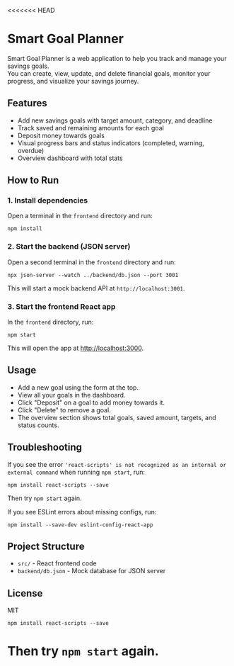<<<<<<< HEAD
# Smart Goal Planner

Smart Goal Planner is a web application to help you track and manage your savings goals.  
You can create, view, update, and delete financial goals, monitor your progress, and visualize your savings journey.

## Features

- Add new savings goals with target amount, category, and deadline
- Track saved and remaining amounts for each goal
- Deposit money towards goals
- Visual progress bars and status indicators (completed, warning, overdue)
- Overview dashboard with total stats

## How to Run

### 1. Install dependencies

Open a terminal in the `frontend` directory and run:

```
npm install
```

### 2. Start the backend (JSON server)

Open a second terminal in the `frontend` directory and run:

```
npx json-server --watch ../backend/db.json --port 3001
```

This will start a mock backend API at `http://localhost:3001`.

### 3. Start the frontend React app

In the `frontend` directory, run:

```
npm start
```

This will open the app at [http://localhost:3000](http://localhost:3000).

## Usage

- Add a new goal using the form at the top.
- View all your goals in the dashboard.
- Click "Deposit" on a goal to add money towards it.
- Click "Delete" to remove a goal.
- The overview section shows total goals, saved amount, targets, and status counts.

## Troubleshooting

If you see the error `'react-scripts' is not recognized as an internal or external command` when running `npm start`, run:

```
npm install react-scripts --save
```

Then try `npm start` again.

If you see ESLint errors about missing configs, run:

```
npm install --save-dev eslint-config-react-app
```

## Project Structure

- `src/` - React frontend code
- `backend/db.json` - Mock database for JSON server

## License

MIT
```
npm install react-scripts --save
```

Then try `npm start` again.
=======


